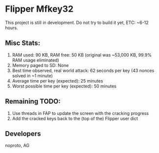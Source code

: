 # Flipper Mfkey32

This project is still in development. Do not try to build it yet, ETC: ~6-12 hours.

## Misc Stats:
1. RAM used: 90 KB, RAM free: 50 KB (original was ~53,000 KB, 99.9% RAM usage eliminated)
2. Memory paged to SD: None
3. Best time observed, real world attack: 62 seconds per key (43 nonces solved in ~1 minute)
4. Average time per key (expected): 25 minutes
5. Worst possible time per key (expected): 50 minutes

## Remaining TODO:
1. Use threads in FAP to update the screen with the cracking progress
1. Add the cracked keys back to the (top of the) Flipper user dict

## Developers
noproto, AG
